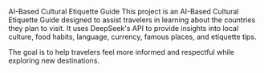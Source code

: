 AI-Based Cultural Etiquette Guide
This project is an AI-Based Cultural Etiquette Guide designed to assist travelers in learning about the countries they plan to visit. It uses DeepSeek's API to provide insights into local culture, food habits, language, currency, famous places, and etiquette tips.

The goal is to help travelers feel more informed and respectful while exploring new destinations.
